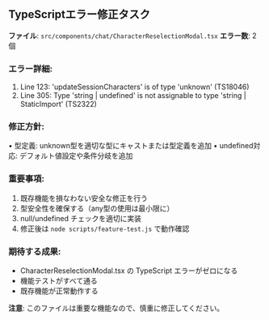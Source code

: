 ## TypeScriptエラー修正タスク

**ファイル**: `src/components/chat/CharacterReselectionModal.tsx`
**エラー数**: 2個

### エラー詳細:
1. Line 123: 'updateSessionCharacters' is of type 'unknown' (TS18046)
2. Line 305: Type 'string | undefined' is not assignable to type 'string | StaticImport' (TS2322)

### 修正方針:
• 型定義: unknown型を適切な型にキャストまたは型定義を追加
• undefined対応: デフォルト値設定や条件分岐を追加

### 重要事項:
1. 既存機能を損なわない安全な修正を行う
2. 型安全性を確保する（any型の使用は最小限に）
3. null/undefined チェックを適切に実装
4. 修正後は `node scripts/feature-test.js` で動作確認

### 期待する成果:
- CharacterReselectionModal.tsx の TypeScript エラーがゼロになる
- 機能テストがすべて通る
- 既存機能が正常動作する

**注意**: このファイルは重要な機能なので、慎重に修正してください。